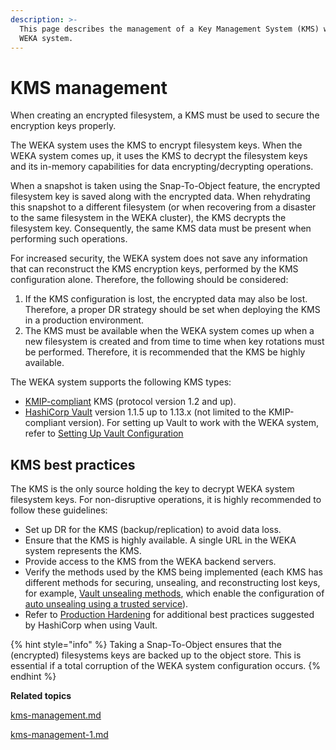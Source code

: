 ```yaml
---
description: >-
  This page describes the management of a Key Management System (KMS) within the
  WEKA system.
---
```


# KMS management

When creating an encrypted filesystem, a KMS must be used to secure the encryption keys properly.

The WEKA system uses the KMS to encrypt filesystem keys. When the WEKA system comes up, it uses the KMS to decrypt the filesystem keys and its in-memory capabilities for data encrypting/decrypting operations.

When a snapshot is taken using the Snap-To-Object feature, the encrypted filesystem key is saved along with the encrypted data. When rehydrating this snapshot to a different filesystem (or when recovering from a disaster to the same filesystem in the WEKA cluster), the KMS decrypts the filesystem key. Consequently, the same KMS data must be present when performing such operations.

For increased security, the WEKA system does not save any information that can reconstruct the KMS encryption keys, performed by the KMS configuration alone. Therefore, the following should be considered:

1. If the KMS configuration is lost, the encrypted data may also be lost. Therefore, a proper DR strategy should be set when deploying the KMS in a production environment.
2. The KMS must be available when the WEKA system comes up when a new filesystem is created and from time to time when key rotations must be performed. Therefore, it is recommended that the KMS be highly available.

The WEKA system supports the following KMS types:

* [KMIP-compliant](http://docs.oasis-open.org/kmip/spec/v1.2/os/kmip-spec-v1.2-os.html) KMS (protocol version 1.2 and up).
* [HashiCorp Vault](https://www.hashicorp.com/products/vault/) version 1.1.5 up to 1.13.x (not limited to the KMIP-compliant version). For setting up Vault to work with the WEKA system, refer to [Setting Up Vault Configuration](kms-management-1.md#set-up-vault-configuration)&#x20;

## KMS best practices

The KMS is the only source holding the key to decrypt WEKA system filesystem keys. For non-disruptive operations, it is highly recommended to follow these guidelines:

* Set up DR for the KMS (backup/replication) to avoid data loss.
* Ensure that the KMS is highly available. A single URL in the WEKA system represents the KMS.
* Provide access to the KMS from the WEKA backend servers.
* Verify the methods used by the KMS being implemented (each KMS has different methods for securing, unsealing, and reconstructing lost keys, for example, [Vault unsealing methods](https://www.vaultproject.io/docs/concepts/seal.html), which enable the configuration of [auto unsealing using a trusted service](https://learn.hashicorp.com/vault/operations/ops-autounseal-aws-kms)).
* Refer to [Production Hardening](https://learn.hashicorp.com/vault/operations/production-hardening) for additional best practices suggested by HashiCorp when using Vault.

{% hint style="info" %}
Taking a Snap-To-Object ensures that the (encrypted) filesystems keys are backed up to the object store. This is essential if a total corruption of the WEKA system configuration occurs.
{% endhint %}



**Related topics**

[kms-management.md](kms-management.md "mention")

[kms-management-1.md](kms-management-1.md "mention")
